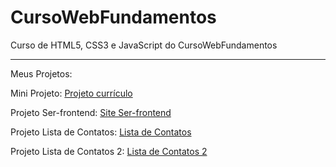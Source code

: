 # CursoWebFundamentos
 Curso de HTML5, CSS3 e JavaScript do CursoWebFundamentos

---
Meus Projetos:

Mini Projeto: [Projeto currículo](https://lucass-ferreira.github.io/html-css_2/desafios/d002/curriculo2.0.html)

Projeto Ser-frontend: [Site Ser-frontend](https://lucass-ferreira.github.io/html-css_2/desafios/d003/index.html)

Projeto Lista de Contatos: [Lista de Contatos](https://lucass-ferreira.github.io/html-css_2/desafios/d004/index.html)

Projeto Lista de Contatos 2: [Lista de Contatos 2](https://lucass-ferreira.github.io/html-css_2/desafios/d005/index.html)
